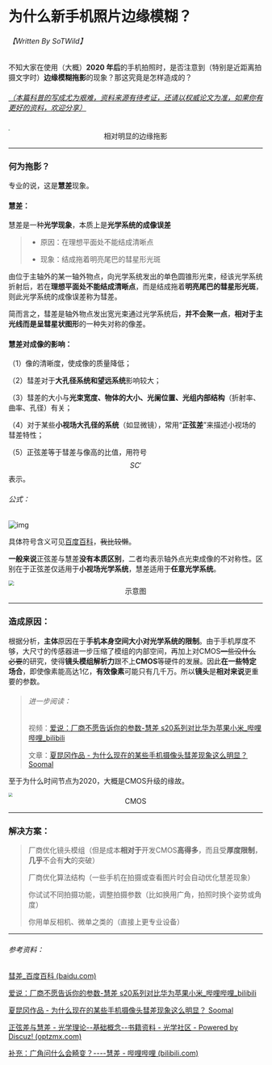 # 为什么新手机照片边缘模糊？

###### 【Written By SoTWild】



不知大家在使用（大概）**2020 年后**的手机拍照时，是否注意到（特别是近距离拍摄文字时）**边缘模糊拖影**的现象？那这究竟是怎样造成的？

###### <u>（本篇科普的写成尤为艰难，资料来源有待考证，还请以权威论文为准，如果你有更好的资料，欢迎分享）</u>

<img src="https://s1.328888.xyz/2022/10/01/M7h07.webp" style="zoom: 20%;" />

<center>相对明显的边缘拖影</center>

------

### 何为拖影？

专业的说，这是**慧差**现象。

#### 慧差：

慧差是一种**光学现象**，本质上是**光学系统的成像误差**

> - 原因：在理想平面处不能结成清晰点
>
> - 现象：结成拖着明亮尾巴的彗星形光斑

由位于主轴外的某一轴外物点，向光学系统发出的单色圆锥形光束，经该光学系统折射后，若在**理想平面处不能结成清晰点**，而是结成拖着**明亮尾巴的彗星形光斑**，则此光学系统的成像误差称为彗差。

简而言之，彗差是轴外物点发出宽光束通过光学系统后，**并不会聚一点**，**相对于主光线而是呈彗星状图形**的一种失对称的像差。

#### 慧差对成像的影响：

（1）像的清晰度，使成像的质量降低；

（2）彗差对于**大孔径系统和望远系统**影响较大；

（3）彗差的大小与**光束宽度、物体的大小、光阑位置、光组内部结构**（折射率、曲率、孔径）有关；

（4）对于某些**小视场大孔径的系统**（如显微镜），常用“**正弦差**”来描述小视场的彗差特性；

（5）正弦差等于彗差与像高的比值，用符号 $$SC'$$ 表示。

###### 公式：

![img](https://bkimg.cdn.bcebos.com/formula/4a66216183598f910d84a0672f6af894.svg)

具体符号含义可见[百度百科](https://baike.baidu.com/item/彗差/4925634)，~~我比较懒~~。

**一般来说**正弦差与慧差**没有本质区别**，二者均表示轴外点光束成像的不对称性。区别在于正弦差仅适用于**小视场光学系统**，慧差适用于**任意光学系统**。

<img src="https://pic3.zhimg.com/v2-0c8c7e6c17dd7a59d90eb0b4e8b3c42a_r.jpg" style="zoom: 67%;" />



<center>示意图</center>

------

### 造成原因：

根据分析，**主体**原因在于**手机本身空间大小对光学系统的限制**。由于手机厚度不够，大尺寸的传感器进一步压缩了模组的内部空间，再加上对CMOS~~一些没什么必要~~的研究，使得**镜头模组解析力**跟不上**CMOS**等硬件的发展。因此**在一些特定场合**，即使像素能高达1亿，**有效像素**可能只有几千万。所以**镜头**是**相对来说**更重要的参数。

> ###### 进一步阅读：
>
> 视频：[爱说：厂商不愿告诉你的参数-慧差 s20系列对比华为苹果小米_哔哩哔哩_bilibili](https://www.bilibili.com/video/BV1rQ4y1M7R4)
>
> 文章：[夏昆冈作品 - 为什么现在的某些手机摄像头彗差现象这么明显？ Soomal](http://www.soomal.com/doc/10100008922.htm)

至于为什么时间节点为2020，大概是CMOS升级的缘故。

<img src="https://tse2-mm.cn.bing.net/th/id/OIP-C.KdzncGgaIm_gB39fGEUiEgHaGO?pid=ImgDet&rs=1" style="zoom:50%;" />

<center>CMOS</center>

------

### 解决方案：

> 厂商优化镜头模组（但是成本**相对于**开发CMOS**高得多**，而且受**厚度限制**，**几乎**不会有**大**的突破）
>
> 厂商优化算法结构（一些手机在拍摄或查看图片时会自动优化慧差现象）
>
> 你试试不同拍摄功能，调整拍摄参数（比如换用广角，拍照时换个姿势或角度）
>
> 你用单反相机、微单之类的（直接上更专业设备）

------

###### 参考资料：

[彗差_百度百科 (baidu.com)](https://baike.baidu.com/item/彗差/4925634)

[爱说：厂商不愿告诉你的参数-慧差 s20系列对比华为苹果小米_哔哩哔哩_bilibili](https://www.bilibili.com/video/BV1rQ4y1M7R4)

[夏昆冈作品 - 为什么现在的某些手机摄像头彗差现象这么明显？ Soomal](http://www.soomal.com/doc/10100008922.htm)

[正弦差与慧差 - 光学理论--基础概念--书籍资料 - 光学社区 - Powered by Discuz! (optzmx.com)](http://www.optzmx.com/thread-4179-1-1.html)

[补充：广角问什么会畸变？----慧差 - 哔哩哔哩 (bilibili.com)](https://www.bilibili.com/read/cv5367941/)
